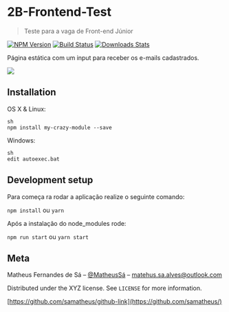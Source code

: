 # 2B-Frontend-Test
>  Teste para a vaga de Front-end Júnior

[![NPM Version][npm-image]][npm-url]
[![Build Status][travis-image]][travis-url]
[![Downloads Stats][npm-downloads]][npm-url]

Página estática com um input para receber os e-mails cadastrados.

![](header.png)

## Installation

OS X & Linux:
```
sh
npm install my-crazy-module --save
```

Windows:
```
sh
edit autoexec.bat
```

## Development setup

Para começa ra rodar a aplicação realize o seguinte comando:

```npm install``` ou ```yarn```

Após a instalação do node_modules rode:

```npm run start``` ou ```yarn start```


## Meta

Matheus Fernandes de Sá – [@MatheusSá](https://www.linkedin.com/in/matheus-f-4a5732b4/) – matehus.sa.alves@outlook.com

Distributed under the XYZ license. See ``LICENSE`` for more information.

[https://github.com/samatheus/github-link](https://github.com/samatheus/)


<!-- Markdown link & img dfn's -->
[npm-image]: https://img.shields.io/npm/v/datadog-metrics.svg?style=flat-square
[npm-url]: https://npmjs.org/package/datadog-metrics
[npm-downloads]: https://img.shields.io/npm/dm/datadog-metrics.svg?style=flat-square
[travis-image]: https://img.shields.io/travis/dbader/node-datadog-metrics/master.svg?style=flat-square
[travis-url]: https://travis-ci.org/dbader/node-datadog-metrics
[wiki]: https://github.com/yourname/yourproject/wiki
